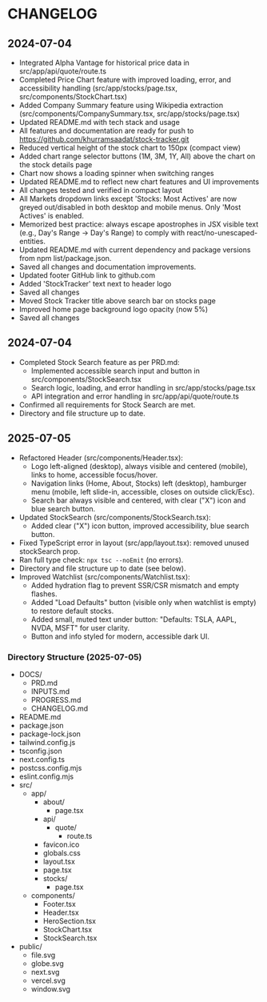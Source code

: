# CHANGELOG

## 2024-07-04
- Integrated Alpha Vantage for historical price data in src/app/api/quote/route.ts
- Completed Price Chart feature with improved loading, error, and accessibility handling (src/app/stocks/page.tsx, src/components/StockChart.tsx)
- Added Company Summary feature using Wikipedia extraction (src/components/CompanySummary.tsx, src/app/stocks/page.tsx)
- Updated README.md with tech stack and usage
- All features and documentation are ready for push to https://github.com/khurramsaadat/stock-tracker.git
- Reduced vertical height of the stock chart to 150px (compact view)
- Added chart range selector buttons (1M, 3M, 1Y, All) above the chart on the stock details page
- Chart now shows a loading spinner when switching ranges
- Updated README.md to reflect new chart features and UI improvements
- All changes tested and verified in compact layout
- All Markets dropdown links except 'Stocks: Most Actives' are now greyed out/disabled in both desktop and mobile menus. Only 'Most Actives' is enabled.
- Memorized best practice: always escape apostrophes in JSX visible text (e.g., Day's Range → Day&apos;s Range) to comply with react/no-unescaped-entities.
- Updated README.md with current dependency and package versions from npm list/package.json.
- Saved all changes and documentation improvements.
- Updated footer GitHub link to github.com
- Added 'StockTracker' text next to header logo
- Saved all changes
- Moved Stock Tracker title above search bar on stocks page
- Improved home page background logo opacity (now 5%)
- Saved all changes

## 2024-07-04
- Completed Stock Search feature as per PRD.md:
  - Implemented accessible search input and button in src/components/StockSearch.tsx
  - Search logic, loading, and error handling in src/app/stocks/page.tsx
  - API integration and error handling in src/app/api/quote/route.ts
- Confirmed all requirements for Stock Search are met.
- Directory and file structure up to date.

## 2025-07-05
- Refactored Header (src/components/Header.tsx):
  - Logo left-aligned (desktop), always visible and centered (mobile), links to home, accessible focus/hover.
  - Navigation links (Home, About, Stocks) left (desktop), hamburger menu (mobile, left slide-in, accessible, closes on outside click/Esc).
  - Search bar always visible and centered, with clear ("X") icon and blue search button.
- Updated StockSearch (src/components/StockSearch.tsx):
  - Added clear ("X") icon button, improved accessibility, blue search button.
- Fixed TypeScript error in layout (src/app/layout.tsx): removed unused stockSearch prop.
- Ran full type check: `npx tsc --noEmit` (no errors).
- Directory and file structure up to date (see below).
- Improved Watchlist (src/components/Watchlist.tsx):
  - Added hydration flag to prevent SSR/CSR mismatch and empty flashes.
  - Added "Load Defaults" button (visible only when watchlist is empty) to restore default stocks.
  - Added small, muted text under button: "Defaults: TSLA, AAPL, NVDA, MSFT" for user clarity.
  - Button and info styled for modern, accessible dark UI.

### Directory Structure (2025-07-05)
- DOCS/
  - PRD.md
  - INPUTS.md
  - PROGRESS.md
  - CHANGELOG.md
- README.md
- package.json
- package-lock.json
- tailwind.config.js
- tsconfig.json
- next.config.ts
- postcss.config.mjs
- eslint.config.mjs
- src/
  - app/
    - about/
      - page.tsx
    - api/
      - quote/
        - route.ts
    - favicon.ico
    - globals.css
    - layout.tsx
    - page.tsx
    - stocks/
      - page.tsx
  - components/
    - Footer.tsx
    - Header.tsx
    - HeroSection.tsx
    - StockChart.tsx
    - StockSearch.tsx
- public/
  - file.svg
  - globe.svg
  - next.svg
  - vercel.svg
  - window.svg 
